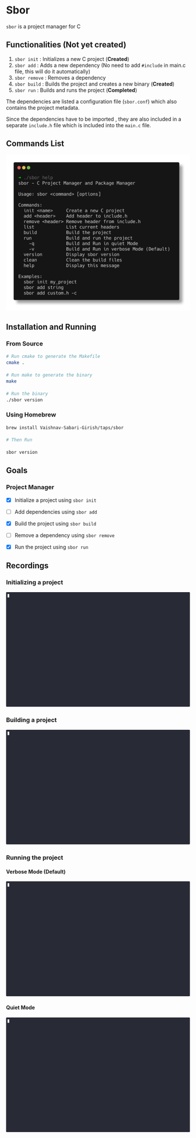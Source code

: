 # Sbor

`sbor` is a  project manager for C


## Functionalities (Not yet created)

1. `sbor init` : Initializes a new C project  (**Created**)
2. `sbor add` : Adds a new dependency (No need to add `#include` in main.c file, this will do it automatically)
3. `sbor remove` : Removes a dependency
4. `sbor build` : Builds the project and creates a new binary (**Created**)
5. `sbor run` : Builds and runs the project (**Completed**)

The dependencies are listed a configuration file (`sbor.conf`) which also contains the project metadata.

Since the dependencies have to be imported , they are also included in a separate `include.h` file which is included into the `main.c` file.

## Commands List

![help](./assets/images/help.png)


## Installation and Running

### From Source

```bash
# Run cmake to generate the Makefile
cmake .

# Run make to generate the binary
make

# Run the binary
./sbor version
```

### Using Homebrew

```bash
brew install Vaishnav-Sabari-Girish/taps/sbor

# Then Run

sbor version
```

## Goals

### Project Manager

- [x] Initialize a project using `sbor init`
- [ ] Add dependencies using `sbor add`
- [x] Build the project using `sbor build`
- [ ] Remove a dependency using `sbor remove`
- [x] Run the project using `sbor run`


## Recordings 

### Initializing a project

![init](./assets/recordings/hello_world.gif)

### Building a project

![build](./assets/recordings/testing_build.gif)

### Running the project

#### Verbose Mode (Default)

![run_verbose](./assets/recordings/testing_run_verbose.gif)

#### Quiet Mode

![run_quiet](./assets/recordings/testing_run_quiet.gif)
